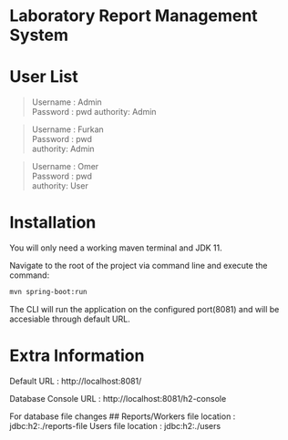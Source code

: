 # Laboratory Report Management System

# User List

> Username : Admin     
> Password : pwd
> authority: Admin   

> Username : Furkan  
> Password : pwd  
> authority: Admin  

> Username : Omer  
> Password : pwd  
> authority: User  

# Installation

You will only need a working maven terminal and JDK 11.

Navigate to the root of the project via command line and execute the command:
```sh
mvn spring-boot:run
```

The CLI will run the application on the configured port(8081) and will be accesiable through default URL.

# Extra Information

Default URL : http://localhost:8081/

Database Console URL : http://localhost:8081/h2-console

For database file changes ##
Reports/Workers file location : jdbc:h2:./reports-file
Users file location : jdbc:h2:./users
